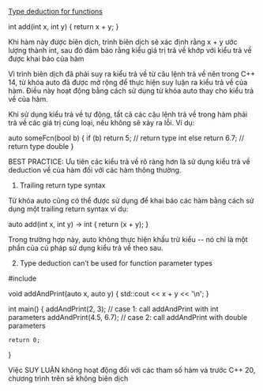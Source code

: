 [Type deduction for functions](https://www.learncpp.com/cpp-tutorial/type-deduction-for-functions/)

int add(int x, int y)
{
    return x + y;
}

Khi hàm này được biên dịch, trình biên dịch sẽ xác định rằng x + y ước lượng thành int, sau đó đảm bảo rằng kiểu giá trị trả về khớp với kiểu trả về được khai báo của hàm

Vì trình biên dịch đã phải suy ra kiểu trả về từ câu lệnh trả về nên trong C++ 14, từ khóa auto đã được mở rộng để thực hiện suy luận ra kiểu trả về của hàm. Điều này hoạt động bằng cách sử dụng từ khóa auto thay cho kiểu trả về của hàm.

Khi sử dụng kiểu trả về tự động, tất cả các câu lệnh trả về trong hàm phải trả về các giá trị cùng loại, nếu không sẽ xảy ra lỗi. Ví dụ:

auto someFcn(bool b)
{
    if (b)
        return 5; // return type int
    else
        return 6.7; // return type double
}

BEST PRACTICE:
Ưu tiên các kiểu trả về rõ ràng hơn là sử dụng kiểu trả về deduction về của hàm đối với các hàm thông thường. 

1. Trailing return type syntax

Từ khóa auto cũng có thể được sử dụng để khai báo các hàm bằng cách sử dụng một trailing return syntax ví dụ:

auto add(int x, int y) -> int
{
  return (x + y);
}

Trong trường hợp này, auto không thực hiện khấu trừ kiểu -- nó chỉ là một phần của cú pháp sử dụng kiểu trả về theo sau.

2. Type deduction can’t be used for function parameter types

#include <iostream>

void addAndPrint(auto x, auto y)
{
    std::cout << x + y << '\n';
}

int main()
{
    addAndPrint(2, 3); // case 1: call addAndPrint with int parameters
    addAndPrint(4.5, 6.7); // case 2: call addAndPrint with double parameters

    return 0;
}

Việc SUY LUẬN không hoạt động đối với các tham số hàm và trước C++ 20, chương trình trên sẽ không biên dịch